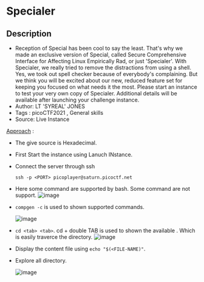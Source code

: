 # Specialer
## Description
- Reception of Special has been cool to say the least. That's why we made an exclusive version of Special, called Secure Comprehensive Interface for Affecting Linux Empirically Rad, or just 'Specialer'. With Specialer, we really tried to remove the distractions from using a shell. Yes, we took out spell checker because of everybody's complaining. But we think you will be excited about our new, reduced feature set for keeping you focused on what needs it the most. Please start an instance to test your very own copy of Specialer.
Additional details will be available after launching your challenge instance.
- Author: LT 'SYREAL' JONES
- Tags  : picoCTF2021 , General skills
- Source: Live Instance

<ins>Approach</ins> :
- The give source is Hexadecimal.
- First Start the instance using Lanuch INstance.
- Connect the server through ssh
  ```
  ssh -p <PORT> picoplayer@saturn.picoctf.net
  ```
- Here some command are supported by bash. Some command are not support.
  ![image](https://github.com/RajkumarShanmugam1/picoCTF_writeups/assets/76644058/d624b856-acb4-4b62-8f05-1b4b0eadb740)
- `compgen -c` is used to shown supported commands.

   ![image](https://github.com/RajkumarShanmugam1/picoCTF_writeups/assets/76644058/7f763b34-6eb1-4077-949f-009facc3b668)
- `cd <tab> <tab>`. cd + double TAB is used to shown the available . Which is easily traverce the directory.
  ![image](https://github.com/RajkumarShanmugam1/picoCTF_writeups/assets/76644058/b1653da4-45f2-456f-a238-6a3bc0a46cbe)
- Display the content file using `echo "$(<FILE-NAME)"`.
- Explore all directory.

  ![image](https://github.com/RajkumarShanmugam1/picoCTF_writeups/assets/76644058/09d39acb-54da-4c3c-92b2-f1e9bae03e5a)

